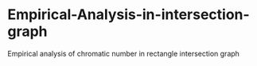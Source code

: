 # Empirical-Analysis-in-intersection-graph
Empirical analysis of chromatic number in rectangle intersection graph
